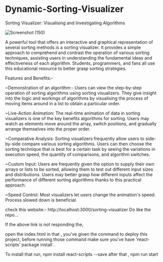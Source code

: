 # Dynamic-Sorting-Visualizer
Sorting Visualizer: Visualising and Investigating Algorithms

![Screenshot (150)](https://github.com/jayantsB123/Dynamic-Sorting-Visualizer/assets/97082996/7e3a17eb-c1b9-4326-804d-9a4fb2e0b388)

A powerful tool that offers an interactive and graphical representation of several sorting methods is a sorting visualizer. 
It provides a simple approach to comprehend and contrast the operation of various sorting techniques, assisting users in understanding the fundamental ideas and effectiveness of each algorithm. Students, programmers, and fans all use this educational resource to better grasp sorting strategies.

Features and Benefits:-

~Demonstration of an algorithm:- Users can view the step-by-step operation of sorting algorithms using sorting visualizers. 
They give insight into the logic and workings of algorithms by visualising the process of moving items around in a list to obtain a particular order.

~Live-Action Animation: The real-time animation of data in sorting visualizers is one of the key benefits algorithms for sorting. 
Users may watch as elements move around the array, switch positions, and gradually arrange themselves into the proper order.

~Comparative Analysis: Sorting visualizers frequently allow users to side-by-side compare various sorting algorithms. 
Users can then choose the sorting technique that is best for a certain task by seeing the variations in execution speed, the quantity of comparisons, and algorithm switches.

~Custom Input: Users are frequently given the option to supply their own arrays or lists to be sorted, allowing them to test out different input sizes and distributions. 
Users may better grasp how different inputs affect the performance of different sorting algorithms thanks to this practical approach.

~Speed Control: Most visualizers let users change the animation's speed. Process slowed down is beneficial. 



check this website:- http://localhost:3000/sorting-visualizer
Do like the repo...

If the above link is not responding the,

open the index.html in that , you've given the command to deploy this project,
before running those command make sure you've have 'react-scripts' package install .

To install that run, npm install react-scripts --save
after that , npm run start

